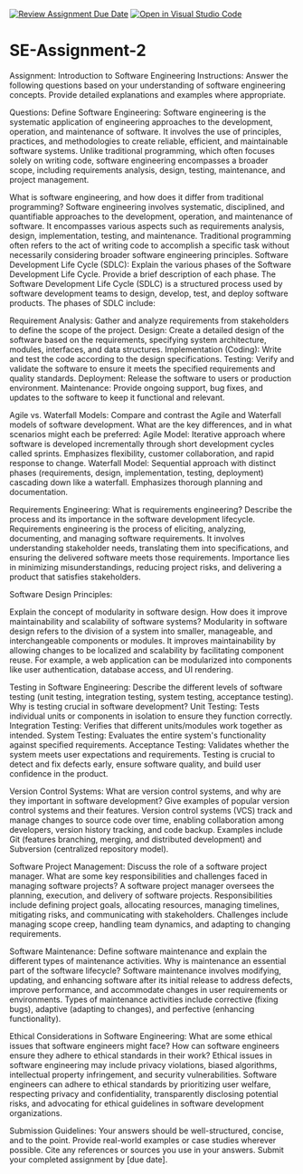[![Review Assignment Due Date](https://classroom.github.com/assets/deadline-readme-button-24ddc0f5d75046c5622901739e7c5dd533143b0c8e959d652212380cedb1ea36.svg)](https://classroom.github.com/a/-ucQIGTc)
[![Open in Visual Studio Code](https://classroom.github.com/assets/open-in-vscode-718a45dd9cf7e7f842a935f5ebbe5719a5e09af4491e668f4dbf3b35d5cca122.svg)](https://classroom.github.com/online_ide?assignment_repo_id=15201689&assignment_repo_type=AssignmentRepo)
# SE-Assignment-2
Assignment: Introduction to Software Engineering
Instructions:
Answer the following questions based on your understanding of software engineering concepts. Provide detailed explanations and examples where appropriate.

Questions:
Define Software Engineering:
Software engineering is the systematic application of engineering approaches to the development, operation, and maintenance of software. It involves the use of principles, practices, and methodologies to create reliable, efficient, and maintainable software systems. Unlike traditional programming, which often focuses solely on writing code, software engineering encompasses a broader scope, including requirements analysis, design, testing, maintenance, and project management.

What is software engineering, and how does it differ from traditional programming?
Software engineering involves systematic, disciplined, and quantifiable approaches to the development, operation, and maintenance of software. It encompasses various aspects such as requirements analysis, design, implementation, testing, and maintenance. Traditional programming often refers to the act of writing code to accomplish a specific task without necessarily considering broader software engineering principles.
Software Development Life Cycle (SDLC):
Explain the various phases of the Software Development Life Cycle. Provide a brief description of each phase.
The Software Development Life Cycle (SDLC) is a structured process used by software development teams to design, develop, test, and deploy software products. The phases of SDLC include:

Requirement Analysis: Gather and analyze requirements from stakeholders to define the scope of the project.
Design: Create a detailed design of the software based on the requirements, specifying system architecture, modules, interfaces, and data structures.
Implementation (Coding): Write and test the code according to the design specifications.
Testing: Verify and validate the software to ensure it meets the specified requirements and quality standards.
Deployment: Release the software to users or production environment.
Maintenance: Provide ongoing support, bug fixes, and updates to the software to keep it functional and relevant.

Agile vs. Waterfall Models:
Compare and contrast the Agile and Waterfall models of software development. What are the key differences, and in what scenarios might each be preferred:
Agile Model: Iterative approach where software is developed incrementally through short development cycles called sprints. Emphasizes flexibility, customer collaboration, and rapid response to change.
Waterfall Model: Sequential approach with distinct phases (requirements, design, implementation, testing, deployment) cascading down like a waterfall. Emphasizes thorough planning and documentation.

Requirements Engineering:
What is requirements engineering? Describe the process and its importance in the software development lifecycle.
Requirements engineering is the process of eliciting, analyzing, documenting, and managing software requirements. It involves understanding stakeholder needs, translating them into specifications, and ensuring the delivered software meets those requirements. Importance lies in minimizing misunderstandings, reducing project risks, and delivering a product that satisfies stakeholders.

Software Design Principles:

Explain the concept of modularity in software design. How does it improve maintainability and scalability of software systems?
Modularity in software design refers to the division of a system into smaller, manageable, and interchangeable components or modules. It improves maintainability by allowing changes to be localized and scalability by facilitating component reuse. For example, a web application can be modularized into components like user authentication, database access, and UI rendering.

Testing in Software Engineering:
Describe the different levels of software testing (unit testing, integration testing, system testing, acceptance testing). Why is testing crucial in software development?
Unit Testing: Tests individual units or components in isolation to ensure they function correctly.
Integration Testing: Verifies that different units/modules work together as intended.
System Testing: Evaluates the entire system's functionality against specified requirements.
Acceptance Testing: Validates whether the system meets user expectations and requirements.
Testing is crucial to detect and fix defects early, ensure software quality, and build user confidence in the product.

Version Control Systems:
What are version control systems, and why are they important in software development? Give examples of popular version control systems and their features.
Version control systems (VCS) track and manage changes to source code over time, enabling collaboration among developers, version history tracking, and code backup. Examples include Git (features branching, merging, and distributed development) and Subversion (centralized repository model).

Software Project Management:
Discuss the role of a software project manager. What are some key responsibilities and challenges faced in managing software projects?
A software project manager oversees the planning, execution, and delivery of software projects. Responsibilities include defining project goals, allocating resources, managing timelines, mitigating risks, and communicating with stakeholders. Challenges include managing scope creep, handling team dynamics, and adapting to changing requirements.


Software Maintenance:
Define software maintenance and explain the different types of maintenance activities. Why is maintenance an essential part of the software lifecycle?
Software maintenance involves modifying, updating, and enhancing software after its initial release to address defects, improve performance, and accommodate changes in user requirements or environments. Types of maintenance activities include corrective (fixing bugs), adaptive (adapting to changes), and perfective (enhancing functionality).

Ethical Considerations in Software Engineering:
What are some ethical issues that software engineers might face? How can software engineers ensure they adhere to ethical standards in their work?
Ethical issues in software engineering may include privacy violations, biased algorithms, intellectual property infringement, and security vulnerabilities. Software engineers can adhere to ethical standards by prioritizing user welfare, respecting privacy and confidentiality, transparently disclosing potential risks, and advocating for ethical guidelines in software development organizations.



Submission Guidelines:
Your answers should be well-structured, concise, and to the point.
Provide real-world examples or case studies wherever possible.
Cite any references or sources you use in your answers.
Submit your completed assignment by [due date].
